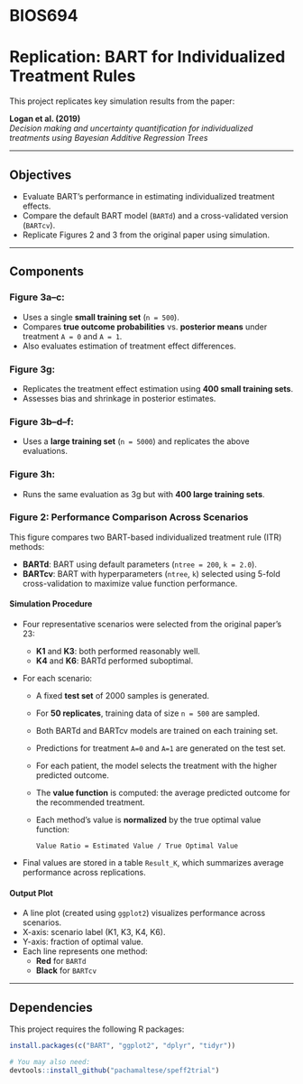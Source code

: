 # BIOS694

# Replication: BART for Individualized Treatment Rules

This project replicates key simulation results from the paper:

**Logan et al. (2019)**  
*Decision making and uncertainty quantification for individualized treatments using Bayesian Additive Regression Trees*

---

##  Objectives

- Evaluate BART’s performance in estimating individualized treatment effects.
- Compare the default BART model (`BARTd`) and a cross-validated version (`BARTcv`).
- Replicate Figures 2 and 3 from the original paper using simulation.

---

##  Components

### Figure 3a–c:  
- Uses a single **small training set** (`n = 500`).
- Compares **true outcome probabilities** vs. **posterior means** under treatment `A = 0` and `A = 1`.
- Also evaluates estimation of treatment effect differences.

### Figure 3g:  
- Replicates the treatment effect estimation using **400 small training sets**.
- Assesses bias and shrinkage in posterior estimates.

### Figure 3b–d–f:  
- Uses a **large training set** (`n = 5000`) and replicates the above evaluations.

### Figure 3h:  
- Runs the same evaluation as 3g but with **400 large training sets**.

### Figure 2: Performance Comparison Across Scenarios

This figure compares two BART-based individualized treatment rule (ITR) methods:

- **BARTd**: BART using default parameters (`ntree = 200`, `k = 2.0`).
- **BARTcv**: BART with hyperparameters (`ntree`, `k`) selected using 5-fold cross-validation to maximize value function performance.

#### Simulation Procedure

- Four representative scenarios were selected from the original paper’s 23:
  - **K1** and **K3**: both performed reasonably well.
  - **K4** and **K6**: BARTd performed suboptimal.
  
- For each scenario:
  - A fixed **test set** of 2000 samples is generated.
  - For **50 replicates**, training data of size `n = 500` are sampled.
  - Both BARTd and BARTcv models are trained on each training set.
  - Predictions for treatment `A=0` and `A=1` are generated on the test set.
  - For each patient, the model selects the treatment with the higher predicted outcome.
  - The **value function** is computed: the average predicted outcome for the recommended treatment.
  - Each method’s value is **normalized** by the true optimal value function:
  
    ```
    Value Ratio = Estimated Value / True Optimal Value
    ```

- Final values are stored in a table `Result_K`, which summarizes average performance across replications.

#### Output Plot

- A line plot (created using `ggplot2`) visualizes performance across scenarios.
- X-axis: scenario label (K1, K3, K4, K6).
- Y-axis: fraction of optimal value.
- Each line represents one method:
  - **Red** for `BARTd`
  - **Black** for `BARTcv`


---

## Dependencies

This project requires the following R packages:

```r
install.packages(c("BART", "ggplot2", "dplyr", "tidyr"))

# You may also need:
devtools::install_github("pachamaltese/speff2trial")
